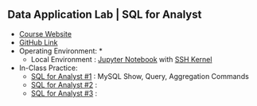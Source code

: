## Data Application Lab | SQL for Analyst

* <a href="https://www.dataapplab.com/datascience/">Course Website</a>
* <a href="https://github.com/smartzdp/Data-Application-Lab/tree/master/Data%20Scientist%20Bootcamp/MySQL%20for%20Analyst">GitHub Link</a>
* Operating Environment:
  *
  * Local Environment : <a href="https://jupyter.org/">Jupyter Notebook</a> with <a href="https://github.com/NII-cloud-operation/sshkernel">SSH Kernel</a>
* In-Class Practice:
  * <a href="https://smartzdp.github.io/dataapplab/mysql/SQL-for-Analyst-1.html">SQL for Analyst #1</a> : MySQL Show, Query, Aggregation Commands
  * <a href="https://smartzdp.github.io/dataapplab/mysql/SQL-for-Analyst-2.html">SQL for Analyst #2</a> : 
  * <a href="https://smartzdp.github.io/dataapplab/mysql/SQL-for-Analyst-3.html">SQL for Analyst #3</a> : 
